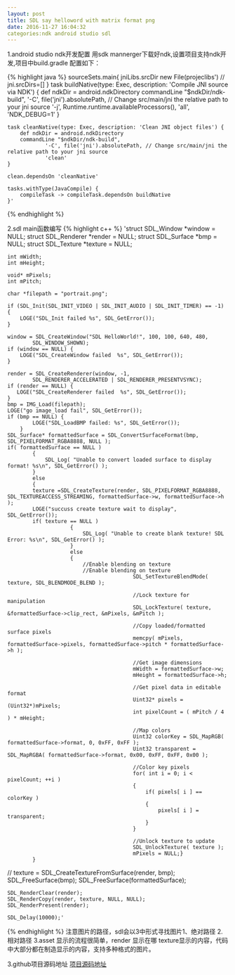```yaml
---
layout: post
title: SDL say helloword with matrix format png
date: 2016-11-27 16:04:32
categories:ndk android studio sdl
---
```

1.android studio ndk开发配置
用sdk mannerger下载好ndk,设置项目支持ndk开发,项目中build.gradle 配置如下：

{% highlight java %}
 sourceSets.main{
        jniLibs.srcDir new File(projeclibs')
//        jni.srcDirs=[]
    }
    task buildNative(type: Exec, description: 'Compile JNI source via NDK') {
        def ndkDir = android.ndkDirectory
        commandLine "$ndkDir/ndk-build",
                '-C', file('jni').absolutePath, // Change src/main/jni the relative path to your jni source
                '-j', Runtime.runtime.availableProcessors(),
                'all',
                'NDK_DEBUG=1'
    }

    task cleanNative(type: Exec, description: 'Clean JNI object files') {
        def ndkDir = android.ndkDirectory
        commandLine "$ndkDir/ndk-build",
                '-C', file('jni').absolutePath, // Change src/main/jni the relative path to your jni source
                'clean'
    }

    clean.dependsOn 'cleanNative'

    tasks.withType(JavaCompile) {
        compileTask -> compileTask.dependsOn buildNative
    }'

{% endhighlight %}

2.sdl main函数编写
{% highlight c++ %}
'struct SDL_Window *window = NULL;
    struct SDL_Renderer *render = NULL;
    struct SDL_Surface *bmp = NULL;
    struct SDL_Texture *texture = NULL;

    int mWidth;
    int mHeight;

    void* mPixels;
    int mPitch;

    char *filepath = "portrait.png";

    if (SDL_Init(SDL_INIT_VIDEO | SDL_INIT_AUDIO | SDL_INIT_TIMER) == -1) {
        LOGE("SDL_Init failed %s", SDL_GetError());
    }

    window = SDL_CreateWindow("SDL HelloWorld!", 100, 100, 640, 480,
            SDL_WINDOW_SHOWN);
    if (window == NULL) {
        LOGE("SDL_CreateWindow failed  %s", SDL_GetError());
    }

    render = SDL_CreateRenderer(window, -1,
            SDL_RENDERER_ACCELERATED | SDL_RENDERER_PRESENTVSYNC);
    if (render == NULL) {
       LOGE("SDL_CreateRenderer failed  %s", SDL_GetError());
    }
    bmp = IMG_Load(filepath);
    LOGE("go image_load fail", SDL_GetError());
    if (bmp == NULL) {
            LOGE("SDL_LoadBMP failed: %s", SDL_GetError());
        }
    SDL_Surface* formattedSurface = SDL_ConvertSurfaceFormat(bmp, SDL_PIXELFORMAT_RGBA8888, NULL );
    if( formattedSurface == NULL )
     		{
     			SDL_Log( "Unable to convert loaded surface to display format! %s\n", SDL_GetError() );
     		}
     		else
     		{
     		texture =SDL_CreateTexture(render, SDL_PIXELFORMAT_RGBA8888, SDL_TEXTUREACCESS_STREAMING, formattedSurface->w, formattedSurface->h );
     		LOGE("succuss create texture wait to display", SDL_GetError());
     		if( texture == NULL )
            			{
            				SDL_Log( "Unable to create blank texture! SDL Error: %s\n", SDL_GetError() );
            			}
            			else
            			{
            				//Enable blending on texture
            				//Enable blending on texture
                            				SDL_SetTextureBlendMode( texture, SDL_BLENDMODE_BLEND );

                            				//Lock texture for manipulation
                            				SDL_LockTexture( texture, &formattedSurface->clip_rect, &mPixels, &mPitch );

                            				//Copy loaded/formatted surface pixels
                            				memcpy( mPixels, formattedSurface->pixels, formattedSurface->pitch * formattedSurface->h );

                            				//Get image dimensions
                            				mWidth = formattedSurface->w;
                            				mHeight = formattedSurface->h;

                            				//Get pixel data in editable format
                            				Uint32* pixels = (Uint32*)mPixels;
                            				int pixelCount = ( mPitch / 4 ) * mHeight;

                            				//Map colors
                            				Uint32 colorKey = SDL_MapRGB( formattedSurface->format, 0, 0xFF, 0xFF );
                            				Uint32 transparent = SDL_MapRGBA( formattedSurface->format, 0x00, 0xFF, 0xFF, 0x00 );

                            				//Color key pixels
                            				for( int i = 0; i < pixelCount; ++i )
                            				{
                            					if( pixels[ i ] == colorKey )
                            					{
                            						pixels[ i ] = transparent;
                            					}
                            				}

                            				//Unlock texture to update
                            				SDL_UnlockTexture( texture );
                            				mPixels = NULL;}
     		}


   // texture = SDL_CreateTextureFromSurface(render, bmp);
    SDL_FreeSurface(bmp);
    SDL_FreeSurface(formattedSurface);

    SDL_RenderClear(render);
    SDL_RenderCopy(render, texture, NULL, NULL);
    SDL_RenderPresent(render);

    SDL_Delay(10000);'
{% endhighlight %}
注意图片的路径，sdl会以3中形式寻找图片1、绝对路径 2.相对路径 3.asset
    显示的流程很简单，render 显示在哪 texture显示的内容，代码中大部分都在制造显示的内容，支持多种格式的图片。

3.github项目源码地址
[项目源码地址][jekyll-docs]

[jekyll-docs]: https://github.com/highway33/vedio.git
